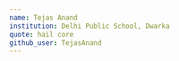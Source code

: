 ```yaml
---
name: Tejas Anand
institution: Delhi Public School, Dwarka
quote: hail core
github_user: TejasAnand
---
```

